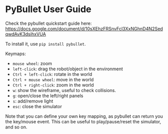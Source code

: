 # PyBullet User Guide

Check the pybullet quickstart guide here: https://docs.google.com/document/d/10sXEhzFRSnvFcl3XxNGhnD4N2SedqwdAvK3dsihxVUA

To install it, use `pip install pybullet`.

Keymaps:
* `mouse wheel`: zoom
* `left-click`: drag the robot/object in the environment
* `Ctrl + left-click`: rotate in the world
* `Ctrl + mouse wheel`: move in the world
* `Ctrl + right-click`: zoom in the world
* `w`: show the wireframe, useful to check collisions.
* `g`: open/close the left/right panels
* `s`: add/remove light
* `esc`: close the simulator


Note that you can define your own key mapping, as pybullet can return you the key/mouse event. This can be useful to play/pause/reset the simulator, and so on.
